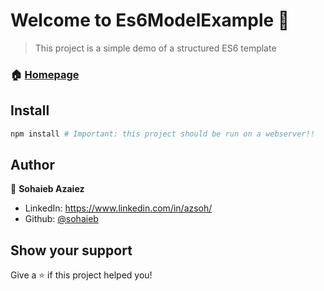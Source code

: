 # Welcome to Es6ModelExample 👋

> This project is a simple demo of a structured ES6 template

### 🏠 [Homepage](index.html)

## Install

```sh
npm install # Important: this project should be run on a webserver!!
```

## Author

👤 **Sohaieb Azaiez**

* LinkedIn: https://www.linkedin.com/in/azsoh/
* Github: [@sohaieb](https://github.com/sohaieb)

## Show your support

Give a ⭐️ if this project helped you!
